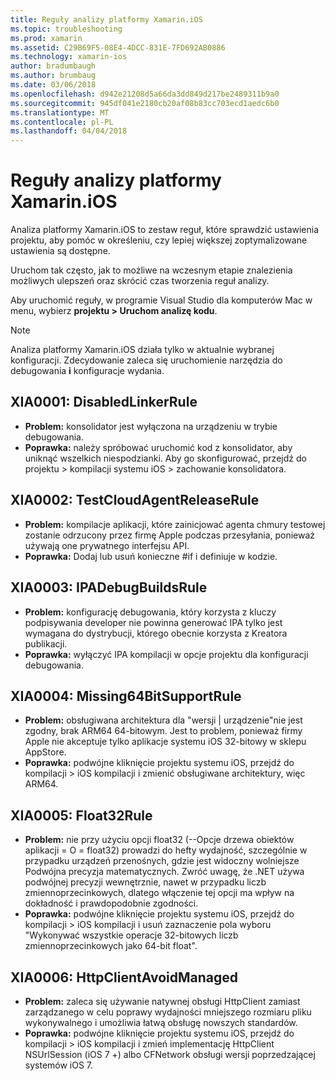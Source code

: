 ```yaml
---
title: Reguły analizy platformy Xamarin.iOS
ms.topic: troubleshooting
ms.prod: xamarin
ms.assetid: C29B69F5-08E4-4DCC-831E-7FD692AB0886
ms.technology: xamarin-ios
author: bradumbaugh
ms.author: brumbaug
ms.date: 03/06/2018
ms.openlocfilehash: d942e21208d5a66da3dd849d217be2489311b9a0
ms.sourcegitcommit: 945df041e2180cb20af08b83cc703ecd1aedc6b0
ms.translationtype: MT
ms.contentlocale: pl-PL
ms.lasthandoff: 04/04/2018
---
```

# <a name="xamarinios-analysis-rules"></a>Reguły analizy platformy Xamarin.iOS

Analiza platformy Xamarin.iOS to zestaw reguł, które sprawdzić ustawienia projektu, aby pomóc w określeniu, czy lepiej większej zoptymalizowane ustawienia są dostępne.

Uruchom tak często, jak to możliwe na wczesnym etapie znalezienia możliwych ulepszeń oraz skrócić czas tworzenia reguł analizy.

Aby uruchomić reguły, w programie Visual Studio dla komputerów Mac w menu, wybierz **projektu > Uruchom analizę kodu**.

> [!NOTE]
> Analiza platformy Xamarin.iOS działa tylko w aktualnie wybranej konfiguracji. Zdecydowanie zaleca się uruchomienie narzędzia do debugowania **i** konfiguracje wydania.

<a name="XIA0001" />

## <a name="xia0001-disabledlinkerrule"></a>XIA0001: DisabledLinkerRule

- **Problem:** konsolidator jest wyłączona na urządzeniu w trybie debugowania.
- **Poprawka:** należy spróbować uruchomić kod z konsolidator, aby uniknąć wszelkich niespodzianki.
Aby go skonfigurować, przejdź do projektu > kompilacji systemu iOS > zachowanie konsolidatora.

<a name="XIA0002" />

## <a name="xia0002-testcloudagentreleaserule"></a>XIA0002: TestCloudAgentReleaseRule

- **Problem:** kompilacje aplikacji, które zainicjować agenta chmury testowej zostanie odrzucony przez firmę Apple podczas przesyłania, ponieważ używają one prywatnego interfejsu API.
- **Poprawka:** Dodaj lub usuń konieczne #if i definiuje w kodzie.

<a name="XIA0003" />

## <a name="xia0003-ipadebugbuildsrule"></a>XIA0003: IPADebugBuildsRule

- **Problem:** konfigurację debugowania, który korzysta z kluczy podpisywania developer nie powinna generować IPA tylko jest wymagana do dystrybucji, którego obecnie korzysta z Kreatora publikacji.
- **Poprawka:** wyłączyć IPA kompilacji w opcje projektu dla konfiguracji debugowania.

<a name="XIA0004" />

## <a name="xia0004-missing64bitsupportrule"></a>XIA0004: Missing64BitSupportRule

- **Problem:** obsługiwana architektura dla "wersji | urządzenie"nie jest zgodny, brak ARM64 64-bitowym. Jest to problem, ponieważ firmy Apple nie akceptuje tylko aplikacje systemu iOS 32-bitowy w sklepu AppStore.
- **Poprawka:** podwójne kliknięcie projektu systemu iOS, przejdź do kompilacji > iOS kompilacji i zmienić obsługiwane architektury, więc ARM64.

<a name="XIA0005" />

## <a name="xia0005-float32rule"></a>XIA0005: Float32Rule

- **Problem:** nie przy użyciu opcji float32 (--Opcje drzewa obiektów aplikacji = O = float32) prowadzi do hefty wydajność, szczególnie w przypadku urządzeń przenośnych, gdzie jest widoczny wolniejsze Podwójna precyzja matematycznych. Zwróć uwagę, że .NET używa podwójnej precyzji wewnętrznie, nawet w przypadku liczb zmiennoprzecinkowych, dlatego włączenie tej opcji ma wpływ na dokładność i prawdopodobnie zgodności.
- **Poprawka:** podwójne kliknięcie projektu systemu iOS, przejdź do kompilacji > iOS kompilacji i usuń zaznaczenie pola wyboru "Wykonywać wszystkie operacje 32-bitowych liczb zmiennoprzecinkowych jako 64-bit float".

<a name="XIA0006" />

## <a name="xia0006-httpclientavoidmanaged"></a>XIA0006: HttpClientAvoidManaged

- **Problem:** zaleca się używanie natywnej obsługi HttpClient zamiast zarządzanego w celu poprawy wydajności mniejszego rozmiaru pliku wykonywalnego i umożliwia łatwą obsługę nowszych standardów.
- **Poprawka:** podwójne kliknięcie projektu systemu iOS, przejdź do kompilacji > iOS kompilacji i zmień implementację HttpClient NSUrlSession (iOS 7 +) albo CFNetwork obsługi wersji poprzedzającej systemów iOS 7.
